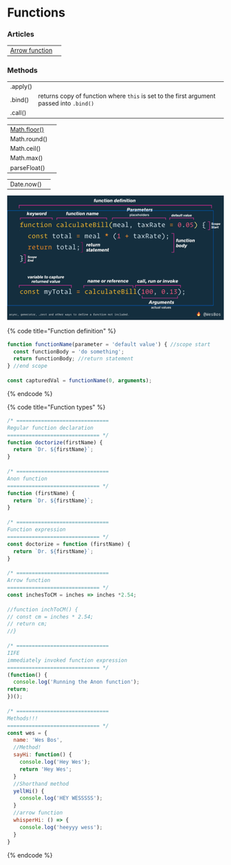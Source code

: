 # Functions

### Articles

|  |  |
| :--- | :--- |
| [Arrow function](https://developer.mozilla.org/en-US/docs/Web/JavaScript/Reference/Functions/Arrow_functions) |  |

### Methods

|  |  |
| :--- | :--- |
| .apply\(\) |  |
| .bind\(\) | returns copy of function where `this` is set to the first argument passed into `.bind()` |
| .call\(\) |  |

|  |  |
| :--- | :--- |
| [Math.floor\(\)](https://developer.mozilla.org/en-US/docs/Web/JavaScript/Reference/Global_Objects/Math/floor) |  |
| Math.round\(\) |  |
| Math.ceil\(\) |  |
| Math.max\(\) |  |
| parseFloat\(\) |  |

|  |  |
| :--- | :--- |
| Date.now\(\) |  |

![](../.gitbook/assets/screen-shot-2019-12-16-at-11.20.52-am.png)

{% code title="Function definition" %}
```javascript
function functionName(parameter = 'default value') { //scope start
  const functionBody = 'do something';
  return functionBody; //return statement
} //end scope

const capturedVal = functionName(0, arguments);
```
{% endcode %}

{% code title="Function types" %}
```javascript
/* ==============================
Regular function declaration
============================== */
function doctorize(firstName) {
  return `Dr. ${firstName}`;
}

/* ==============================
Anon function
============================== */
function (firstName) {
  return `Dr. ${firstName}`;
}

/* ==============================
Function expression
============================== */
const doctorize = function (firstName) {
  return `Dr. ${firstName}`;
}

/* ==============================
Arrow function
============================== */
const inchesToCM = inches => inches *2.54;

//function inchToCM() {
// const cm = inches * 2.54;
// return cm;
//}

/* ==============================
IIFE
immediately invoked function expression
============================== */
(function() {
  console.log('Running the Anon function');
return;
})();

/* ==============================
Methods!!!
============================== */
const wes = {
  name: 'Wes Bos',
  //Method!
  sayHi: function() {
    console.log('Hey Wes');
    return 'Hey Wes';
  }
  //Shorthand method
  yellHi() {
    console.log('HEY WESSSSS');
  }
  //arrow function
  whisperHi: () => {
    console.log('heeyyy wess');
  }
}
```
{% endcode %}

